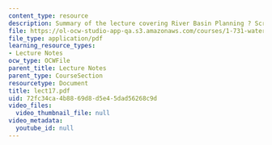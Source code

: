 ```yaml
---
content_type: resource
description: Summary of the lecture covering River Basin Planning ? Screening Models.
file: https://ol-ocw-studio-app-qa.s3.amazonaws.com/courses/1-731-water-resource-systems-fall-2006/72fc34ca4b8869d8d5e45dad56268c9d_lect17.pdf
file_type: application/pdf
learning_resource_types:
- Lecture Notes
ocw_type: OCWFile
parent_title: Lecture Notes
parent_type: CourseSection
resourcetype: Document
title: lect17.pdf
uid: 72fc34ca-4b88-69d8-d5e4-5dad56268c9d
video_files:
  video_thumbnail_file: null
video_metadata:
  youtube_id: null
---
```

